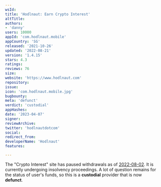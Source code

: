 ```yaml
---
wsId: 
title: 'Hodlnaut: Earn Crypto Interest'
altTitle: 
authors:
- 'danny'
users: 10000
appId: 'com.hodlnaut.mobile'
appCountry: 'SG'
released: '2021-10-26'
updated: '2022-08-21'
version: '1.4.15'
stars: 4.3
ratings: 
reviews: 76
size: 
website: 'https://www.hodlnaut.com'
repository: 
issue: 
icon: 'com.hodlnaut.mobile.jpg'
bugbounty: 
meta: 'defunct'
verdict: 'custodial'
appHashes: 
date: '2023-04-07'
signer: 
reviewArchive: 
twitter: 'hodlnautdotcom'
social: 
redirect_from: 
developerName: 'Hodlnaut'
features: 

---
```


The "Crypto Interest" site has paused withdrawals as of [2022-08-02](https://www.hodlnaut.com/press/hodlnaut-message-to-our-users). It is currently undergoing insolvency proceedings. A lot of question remains for the status of user's funds, so this is a **custodial** provider that is now **defunct**.


